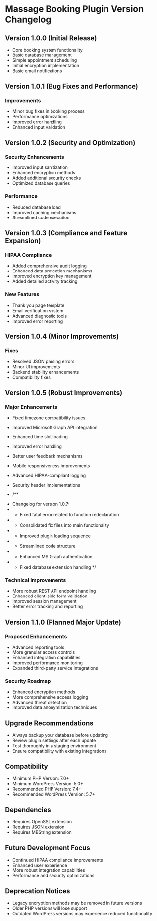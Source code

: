 # Massage Booking Plugin Version Changelog

## Version 1.0.0 (Initial Release)
- Core booking system functionality
- Basic database management
- Simple appointment scheduling
- Initial encryption implementation
- Basic email notifications

## Version 1.0.1 (Bug Fixes and Performance)
### Improvements
- Minor bug fixes in booking process
- Performance optimizations
- Improved error handling
- Enhanced input validation

## Version 1.0.2 (Security and Optimization)
### Security Enhancements
- Improved input sanitization
- Enhanced encryption methods
- Added additional security checks
- Optimized database queries

### Performance
- Reduced database load
- Improved caching mechanisms
- Streamlined code execution

## Version 1.0.3 (Compliance and Feature Expansion)
### HIPAA Compliance
- Added comprehensive audit logging
- Enhanced data protection mechanisms
- Improved encryption key management
- Added detailed activity tracking

### New Features
- Thank you page template
- Email verification system
- Advanced diagnostic tools
- Improved error reporting

## Version 1.0.4 (Minor Improvements)
### Fixes
- Resolved JSON parsing errors
- Minor UI improvements
- Backend stability enhancements
- Compatibility fixes

## Version 1.0.5 (Robust Improvements)
### Major Enhancements
- Fixed timezone compatibility issues
- Improved Microsoft Graph API integration
- Enhanced time slot loading
- Improved error handling
- Better user feedback mechanisms
- Mobile responsiveness improvements
- Advanced HIPAA-compliant logging
- Security header implementations

- /**
 * Changelog for version 1.0.7:
 * - Fixed fatal error related to function redeclaration
 * - Consolidated fix files into main functionality
 * - Improved plugin loading sequence
 * - Streamlined code structure
 * - Enhanced MS Graph authentication
 * - Fixed database extension handling
 */

### Technical Improvements
- More robust REST API endpoint handling
- Enhanced client-side form validation
- Improved session management
- Better error tracking and reporting

## Version 1.1.0 (Planned Major Update)
### Proposed Enhancements
- Advanced reporting tools
- More granular access controls
- Enhanced integration capabilities
- Improved performance monitoring
- Expanded third-party service integrations

### Security Roadmap
- Enhanced encryption methods
- More comprehensive access logging
- Advanced threat detection
- Improved data anonymization techniques

## Upgrade Recommendations
- Always backup your database before updating
- Review plugin settings after each update
- Test thoroughly in a staging environment
- Ensure compatibility with existing integrations

## Compatibility
- Minimum PHP Version: 7.0+
- Minimum WordPress Version: 5.0+
- Recommended PHP Version: 7.4+
- Recommended WordPress Version: 5.7+

## Dependencies
- Requires OpenSSL extension
- Requires JSON extension
- Requires MBString extension

## Future Development Focus
- Continued HIPAA compliance improvements
- Enhanced user experience
- More robust integration capabilities
- Performance and security optimizations

## Deprecation Notices
- Legacy encryption methods may be removed in future versions
- Older PHP versions will lose support
- Outdated WordPress versions may experience reduced functionality
